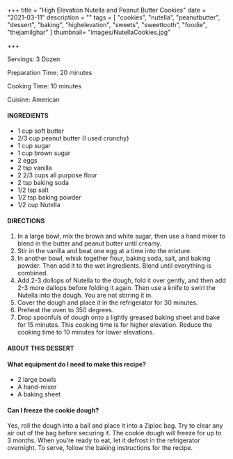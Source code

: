 +++
title = "High Elevation Nutella and Peanut Butter Cookies"
date = "2021-03-11"
description = ""
tags = [
    "cookies",
    "nutella",
    "peanutbutter",
    "dessert",
    "baking",
    "highelevation",
    "sweets", 
    "sweettooth", 
    "foodie",
    "thejamilghar"
]
thumbnail= "images/NutellaCookies.jpg"

+++

Servings: 3 Dozen <!--more-->

Preparation Time: 20 minutes

Cooking Time: 10 minutes 

Cuisine: American  

#### INGREDIENTS 

* 1 cup soft butter
* 2/3 cup peanut butter (I used crunchy)
* 1 cup sugar
* 1 cup brown sugar
* 2 eggs
* 2 tsp vanilla
* 2 2/3 cups all purpose flour
* 2 tsp baking soda
* 1/2 tsp salt
* 1/2 tsp baking powder
* 1/2 cup Nutella 

#### DIRECTIONS 

1. In a large bowl, mix the brown and white sugar, then use a hand mixer to blend in the butter and peanut butter until creamy.  
2. Stir in the vanilla and beat one egg at a time into the mixture.
3. In another bowl, whisk together flour, baking soda, salt, and baking powder. Then add it to the wet ingredients. Blend until everything is combined. 
4. Add 2-3 dollops of Nutella to the dough, fold it over gently, and then add 2-3 more dallops before folding it again. Then use a knife to swirl the Nutella into the dough. You are not stirring it in. 
5. Cover the dough and place it in the refrigerator for 30 minutes. 
6. Preheat the oven to 350 degrees. 
7. Drop spoonfuls of dough onto a lightly greased baking sheet and bake for 15 minutes. This cooking time is for higher elevation. Reduce the cooking time to 10 minutes for lower elevations. 


#### ABOUT THIS DESSERT  

#### What equipment do I need to make this recipe?

* 2 large bowls 
* A hand-mixer 
* A baking sheet 

#### Can I freeze the cookie dough? 
Yes, roll the dough into a ball and place it into a Ziploc bag. Try to clear any air out of the bag before securing it. The cookie dough will freeze for up to 3 months. When you’re ready to eat, let it defrost in the refrigerator overnight. To serve, follow the baking instructions for the recipe. 
